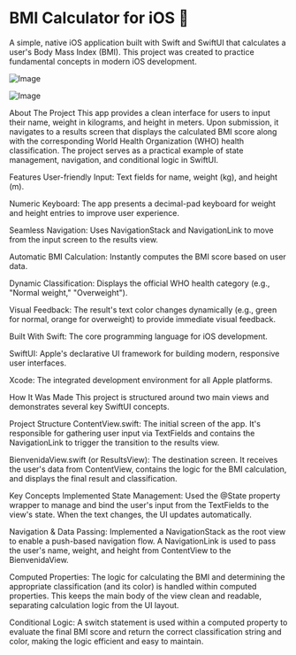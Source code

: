 
# BMI Calculator for iOS 📱


A simple, native iOS application built with Swift and SwiftUI that calculates a user's Body Mass Index (BMI). This project was created to practice fundamental concepts in modern iOS development.


![Image](https://github.com/user-attachments/assets/f5d861e6-ccdc-46e1-9c5e-5ad8a3e4df5f)



![Image](https://github.com/user-attachments/assets/18fd80b3-9ebb-4c25-b68f-79aeac5282ba)

About The Project
This app provides a clean interface for users to input their name, weight in kilograms, and height in meters. Upon submission, it navigates to a results screen that displays the calculated BMI score along with the corresponding World Health Organization (WHO) health classification. The project serves as a practical example of state management, navigation, and conditional logic in SwiftUI.

Features
User-friendly Input: Text fields for name, weight (kg), and height (m).

Numeric Keyboard: The app presents a decimal-pad keyboard for weight and height entries to improve user experience.

Seamless Navigation: Uses NavigationStack and NavigationLink to move from the input screen to the results view.

Automatic BMI Calculation: Instantly computes the BMI score based on user data.

Dynamic Classification: Displays the official WHO health category (e.g., "Normal weight," "Overweight").

Visual Feedback: The result's text color changes dynamically (e.g., green for normal, orange for overweight) to provide immediate visual feedback.

Built With
Swift: The core programming language for iOS development.

SwiftUI: Apple's declarative UI framework for building modern, responsive user interfaces.

Xcode: The integrated development environment for all Apple platforms.

How It Was Made
This project is structured around two main views and demonstrates several key SwiftUI concepts.

Project Structure
ContentView.swift: The initial screen of the app. It's responsible for gathering user input via TextFields and contains the NavigationLink to trigger the transition to the results view.

BienvenidaView.swift (or ResultsView): The destination screen. It receives the user's data from ContentView, contains the logic for the BMI calculation, and displays the final result and classification.

Key Concepts Implemented
State Management: Used the @State property wrapper to manage and bind the user's input from the TextFields to the view's state. When the text changes, the UI updates automatically.

Navigation & Data Passing: Implemented a NavigationStack as the root view to enable a push-based navigation flow. A NavigationLink is used to pass the user's name, weight, and height from ContentView to the BienvenidaView.

Computed Properties: The logic for calculating the BMI and determining the appropriate classification (and its color) is handled within computed properties. This keeps the main body of the view clean and readable, separating calculation logic from the UI layout.

Conditional Logic: A switch statement is used within a computed property to evaluate the final BMI score and return the correct classification string and color, making the logic efficient and easy to maintain.
